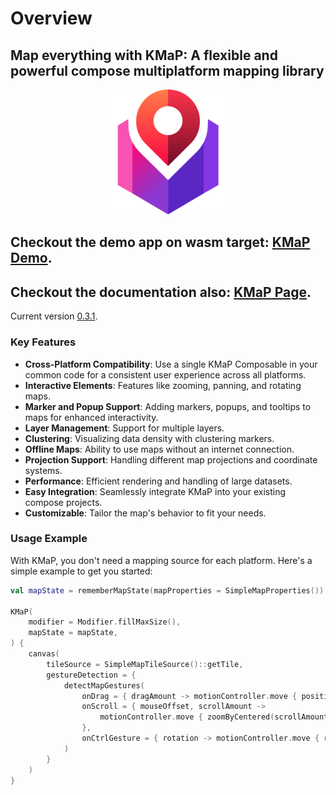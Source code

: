 # Overview

## **Map everything with KMaP**: A flexible and powerful compose multiplatform mapping library

<div style="text-align: center;">
  <img src="/mkdocs/docs/assets/KMaP-Logo.svg" alt="KMaP-Logo" width="200" height="200">
</div>

## Checkout the demo app on wasm target: [**KMaP Demo**](https://kmap.rafambn.com/kmapdemo/).
## Checkout the documentation also: [**KMaP Page**](https://kmap.rafambn.com/).

Current version [0.3.1](https://github.com/rafambn/kmap/releases).

### Key Features

- **Cross-Platform Compatibility**: Use a single KMaP Composable in your common code for a consistent user experience across all platforms.
- **Interactive Elements**: Features like zooming, panning, and rotating maps.
- **Marker and Popup Support**: Adding markers, popups, and tooltips to maps for enhanced interactivity.
- **Layer Management**: Support for multiple layers.
- **Clustering**: Visualizing data density with clustering markers.
- **Offline Maps**: Ability to use maps without an internet connection.
- **Projection Support**: Handling different map projections and coordinate systems.
- **Performance**: Efficient rendering and handling of large datasets.
- **Easy Integration**: Seamlessly integrate KMaP into your existing compose projects.
- **Customizable**: Tailor the map's behavior to fit your needs.

[//]: # (- **Customizable Map Styles**: Ability to customize the appearance of maps, including colors, labels, and themes.)

### Usage Example

With KMaP, you don't need a mapping source for each platform. Here's a simple example to get you started:

```kotlin
val mapState = rememberMapState(mapProperties = SimpleMapProperties())

KMaP(
    modifier = Modifier.fillMaxSize(),
    mapState = mapState,
) {
    canvas(
        tileSource = SimpleMapTileSource()::getTile,
        gestureDetection = {
            detectMapGestures(
                onDrag = { dragAmount -> motionController.move { positionBy(dragAmount) } },
                onScroll = { mouseOffset, scrollAmount ->
                    motionController.move { zoomByCentered(scrollAmount, mouseOffset) }
                },
                onCtrlGesture = { rotation -> motionController.move { rotateBy(rotation.toDouble()) } },
            )
        }
    )
}
```
